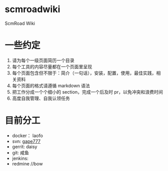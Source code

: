 # scmroadwiki
ScmRoad Wiki

# 一些约定
1. 请为每个一级页面简历一个目录
2. 每个工具的内容尽量都在一个页面里呈现
3. 每个页面包含但不限于：简介（一句话），安装，配置，使用，最佳实践，相关资料
4. 每个页面的格式请遵循 markdown 语法
5. 把工作分成一个个细小的 section，完成一个后及时 pr，以免冲突和浪费时间
6. 高度自我管理、自我认领任务

# 目前分工
- docker： laofo
- svn: [gape777](https://github.com/gape777)
- gerrit: daisy
- git: 咸鱼
- jenkins:
- redmine
//bow
